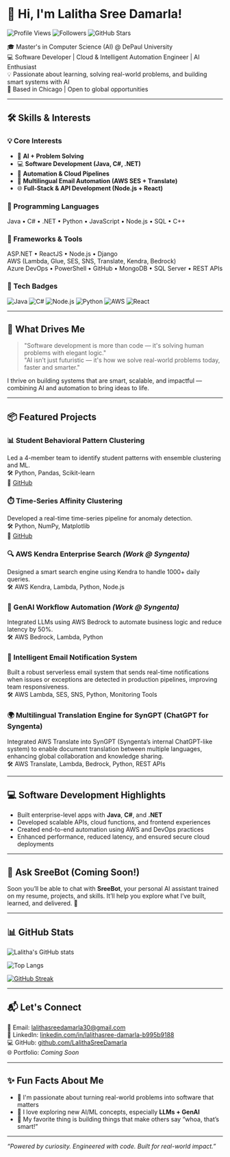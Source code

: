 # 👋 Hi, I'm Lalitha Sree Damarla!

![Profile Views](https://komarev.com/ghpvc/?username=LalithaSreeDamarla&style=flat-square&color=blue)
![Followers](https://img.shields.io/github/followers/LalithaSreeDamarla?style=social)
![GitHub Stars](https://img.shields.io/github/stars/LalithaSreeDamarla?style=social)

🎓 Master's in Computer Science (AI) @ DePaul University  
💻 Software Developer | Cloud & Intelligent Automation Engineer | AI Enthusiast  
💡 Passionate about learning, solving real-world problems, and building smart systems with AI  
📍 Based in Chicago | Open to global opportunities

---

## 🛠️ Skills & Interests

### 💡 Core Interests  
- 🧠 **AI + Problem Solving**  
- 💻 **Software Development (Java, C#, .NET)**  
- 🔄 **Automation & Cloud Pipelines**  
- 📩 **Multilingual Email Automation (AWS SES + Translate)**  
- 🌐 **Full-Stack & API Development (Node.js + React)**

### 🧰 Programming Languages  
Java • C# • .NET • Python • JavaScript • Node.js • SQL • C++

### 🚀 Frameworks & Tools  
ASP.NET • ReactJS • Node.js • Django  
AWS (Lambda, Glue, SES, SNS, Translate, Kendra, Bedrock)  
Azure DevOps • PowerShell • GitHub • MongoDB • SQL Server • REST APIs

### 🧪 Tech Badges  
![Java](https://img.shields.io/badge/Java-ED8B00?style=for-the-badge&logo=java&logoColor=white)
![C#](https://img.shields.io/badge/C%23-239120?style=for-the-badge&logo=c-sharp&logoColor=white)
![Node.js](https://img.shields.io/badge/Node.js-339933?style=for-the-badge&logo=nodedotjs&logoColor=white)
![Python](https://img.shields.io/badge/Python-3670A0?style=for-the-badge&logo=python&logoColor=ffdd54)
![AWS](https://img.shields.io/badge/AWS-232F3E?style=for-the-badge&logo=amazon-aws&logoColor=white)
![React](https://img.shields.io/badge/React-20232A?style=for-the-badge&logo=react&logoColor=61DAFB)

---

## 🧠 What Drives Me

> "Software development is more than code — it's solving human problems with elegant logic."  
> "AI isn’t just futuristic — it's how we solve real-world problems today, faster and smarter."

I thrive on building systems that are smart, scalable, and impactful — combining AI and automation to bring ideas to life.

---

## 📦 Featured Projects

### 📊 Student Behavioral Pattern Clustering  
Led a 4-member team to identify student patterns with ensemble clustering and ML.  
🛠️ Python, Pandas, Scikit-learn  
🔗 [GitHub](https://github.com/LalithaSreeDamarla)

### ⏱️ Time-Series Affinity Clustering  
Developed a real-time time-series pipeline for anomaly detection.  
🛠️ Python, NumPy, Matplotlib  
🔗 [GitHub](https://github.com/LalithaSreeDamarla)

### 🔍 AWS Kendra Enterprise Search *(Work @ Syngenta)*  
Designed a smart search engine using Kendra to handle 1000+ daily queries.  
🛠️ AWS Kendra, Lambda, Python, Node.js

### 🤖 GenAI Workflow Automation *(Work @ Syngenta)*  
Integrated LLMs using AWS Bedrock to automate business logic and reduce latency by 50%.  
🛠️ AWS Bedrock, Lambda, Python

### 📩 Intelligent Email Notification System  
Built a robust serverless email system that sends real-time notifications when issues or exceptions are detected in production pipelines, improving team responsiveness.  
🛠️ AWS Lambda, SES, SNS, Python, Monitoring Tools

### 🌍 Multilingual Translation Engine for SynGPT (ChatGPT for Syngenta)  
Integrated AWS Translate into SynGPT (Syngenta’s internal ChatGPT-like system) to enable document translation between multiple languages, enhancing global collaboration and knowledge sharing.  
🛠️ AWS Translate, Lambda, Bedrock, Python, REST APIs


---

## 💻 Software Development Highlights

- Built enterprise-level apps with **Java**, **C#**, and **.NET**
- Developed scalable APIs, cloud functions, and frontend experiences  
- Created end-to-end automation using AWS and DevOps practices  
- Enhanced performance, reduced latency, and ensured secure cloud deployments

---

## 🤖 Ask SreeBot (Coming Soon!)  
Soon you’ll be able to chat with **SreeBot**, your personal AI assistant trained on my resume, projects, and skills. It’ll help you explore what I’ve built, learned, and delivered. 💬

---

## 📊 GitHub Stats

![Lalitha's GitHub stats](https://github-readme-stats.vercel.app/api?username=LalithaSreeDamarla&show_icons=true&theme=radical&count_private=true)

![Top Langs](https://github-readme-stats.vercel.app/api/top-langs/?username=LalithaSreeDamarla&layout=compact&theme=radical)

[![GitHub Streak](https://github-readme-streak-stats.herokuapp.com?user=LalithaSreeDamarla&theme=radical)](https://git.io/streak-stats)

---

## 📬 Let's Connect

📧 Email: [lalithasreedamarla30@gmail.com](mailto:lalithasreedamarla30@gmail.com)  
💼 LinkedIn: [linkedin.com/in/lalithasree-damarla-b995b9188](https://www.linkedin.com/in/lalithasree-damarla-b995b9188)  
💻 GitHub: [github.com/LalithaSreeDamarla](https://github.com/LalithaSreeDamarla)  
🌐 Portfolio: *Coming Soon*

---

## ✨ Fun Facts About Me

- 🚀 I'm passionate about turning real-world problems into software that matters  
- 🌱 I love exploring new AI/ML concepts, especially **LLMs + GenAI**  
- 🧠 My favorite thing is building things that make others say “whoa, that’s smart!”

---

*“Powered by curiosity. Engineered with code. Built for real-world impact.”*

